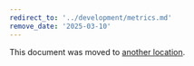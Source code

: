 ```yaml
---
redirect_to: '../development/metrics.md'
remove_date: '2025-03-10'
---
```


<!-- markdownlint-disable -->

This document was moved to [another location](../development/metrics.md).

<!-- This redirect file can be deleted after <025-03-10>. -->
<!-- Redirects that point to other docs in the same project expire in three months. -->
<!-- Redirects that point to docs in a different project or site (for example, link is not relative and starts with `https:`) expire in one year. -->
<!-- Before deletion, see: https://docs.gitlab.com/ee/development/documentation/redirects.html -->
